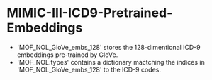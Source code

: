 # MIMIC-III-ICD9-Pretrained-Embeddings

* 'MOF_NOL_GloVe_embs_128' stores the 128-dimentional ICD-9 embeddings pre-trained by GloVe.
* 'MOF_NOL.types' contains a dictionary mactching the indices in 'MOF_NOL_GloVe_embs_128' to the ICD-9 codes.
